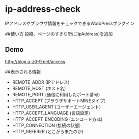 # ip-address-check
IPアドレスやブラウザ情報をチェックできるWordPressプラグイン

##使い方
投稿、ページのすきな所に[ipAddress]を追加

## Demo
http://blog.a-z0-9.net/access

##表示される情報
* REMOTE_ADDR (IPアドレス)
* REMOTE_HOST (ホスト名)
* REMOTE_PORT (通信に利用したポート番号)
* HTTP_ACCEPT (ブラウザサポートMINEタイプ)
* HTTP_USER_AGENT (ユーザーエージェント)
* HTTP_ACCEPT_LANGUAGE (言語設定)
* HTTP_ACCEPT_ENCODING (エンコード方式)
* HTTP_CONNECTION (接続の状態)
* HTTP_REFERER (どこから来たのか)

